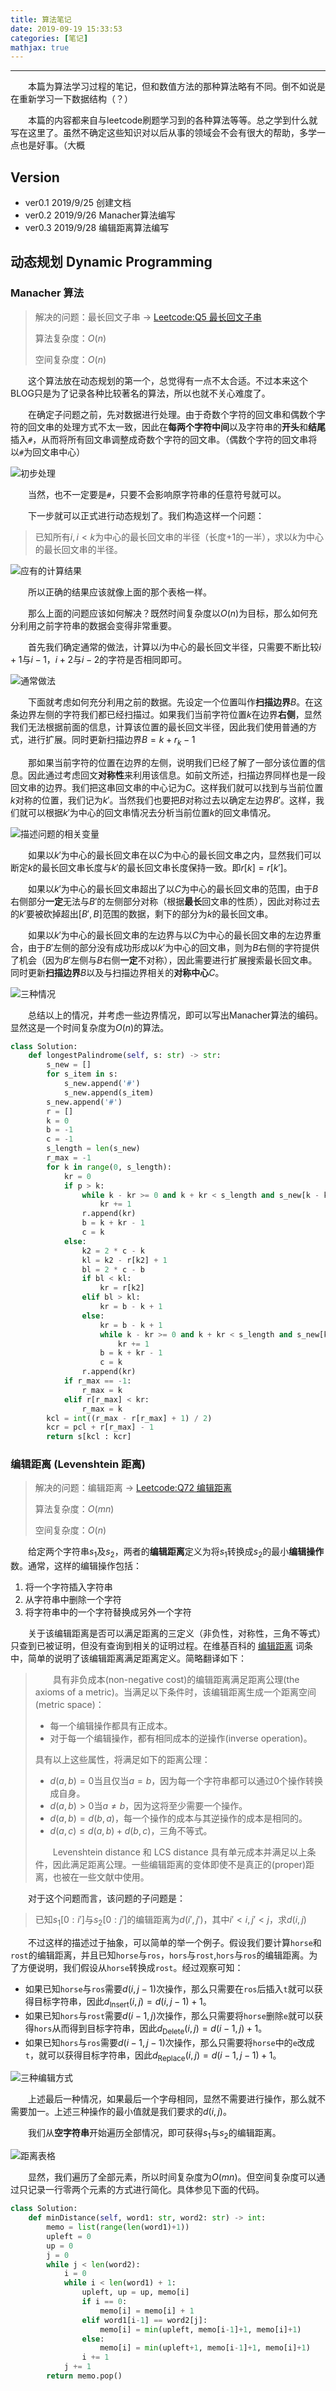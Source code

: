 ```yaml
---
title: 算法笔记
date: 2019-09-19 15:33:53
categories: [笔记]
mathjax: true
---
```


***

　　本篇为算法学习过程的笔记，但和数值方法的那种算法略有不同。倒不如说是在重新学习一下数据结构（？）

　　本篇的内容都来自与leetcode刷题学习到的各种算法等等。总之学到什么就写在这里了。虽然不确定这些知识对以后从事的领域会不会有很大的帮助，多学一点也是好事。（大概

<!-- more -->

## Version

- ver0.1 2019/9/25 创建文档
- ver0.2 2019/9/26 Manacher算法编写
- ver0.3 2019/9/28 编辑距离算法编写

## 动态规划 Dynamic Programming

### Manacher 算法

> 解决的问题：最长回文子串 -> [Leetcode:Q5 最长回文子串](https://leetcode-cn.com/problems/longest-palindromic-substring/)
>
> 算法复杂度：$O(n)$
>
> 空间复杂度：$O(n)$

　　这个算法放在动态规划的第一个，总觉得有一点不太合适。不过本来这个BLOG只是为了记录各种比较著名的算法，所以也就不关心难度了。

　　在确定子问题之前，先对数据进行处理。由于奇数个字符的回文串和偶数个字符的回文串的处理方式不太一致，因此在**每两个字符中间**以及字符串的**开头**和**结尾**插入`#`，从而将所有回文串调整成奇数个字符的回文串。（偶数个字符的回文串将以`#`为回文串中心）

![初步处理](./mrc_insert.png "初步处理")

　　当然，也不一定要是`#`，只要不会影响原字符串的任意符号就可以。

　　下一步就可以正式进行动态规划了。我们构造这样一个问题：

> 已知所有$i, i < k$为中心的最长回文串的半径（长度+1的一半），求以$k$为中心的最长回文串的半径。

![应有的计算结果](./mrc_result.png "应有的计算结果")

　　所以正确的结果应该就像上面的那个表格一样。

　　那么上面的问题应该如何解决？既然时间复杂度以$O(n)$为目标，那么如何充分利用之前字符串的数据会变得非常重要。

　　首先我们确定通常的做法，计算以$i$为中心的最长回文半径，只需要不断比较$i+1$与$i-1$，$i+2$与$i-2$的字符是否相同即可。

![通常做法](./mrc_common.png "通常做法")

　　下面就考虑如何充分利用之前的数据。先设定一个位置叫作**扫描边界**$B$。在这条边界左侧的字符我们都已经扫描过。如果我们当前字符位置$k$在边界**右侧**，显然我们无法根据前面的信息，计算该位置的最长回文半径，因此我们使用普通的方式，进行扩展。同时更新扫描边界$B = k + r_k - 1$

　　那如果当前字符的位置在边界的左侧，说明我们已经了解了一部分该位置的信息。因此通过考虑回文**对称性**来利用该信息。如前文所述，扫描边界同样也是一段回文串的边界。我们把这串回文串的中心记为$C$。这样我们就可以找到与当前位置$k$对称的位置，我们记为$k'$。当然我们也要把$B$对称过去以确定左边界$B'$。这样，我们就可以根据$k'$为中心的回文串情况去分析当前位置$k$的回文串情况。

![描述问题的相关变量](./mrc_var.png "描述问题的相关变量")

　　如果以$k'$为中心的最长回文串在以$C$为中心的最长回文串之内，显然我们可以断定$k$的最长回文串长度与$k'$的最长回文串长度保持一致。即$r[k] = r[k']$。

　　如果以$k'$为中心的最长回文串超出了以$C$为中心的最长回文串的范围，由于$B$右侧部分**一定**无法与$B'$的左侧部分对称（根据**最长**回文串的性质），因此对称过去的$k'$要被砍掉超出$[B', B]$范围的数据，剩下的部分为$k$的最长回文串。

　　如果以$k'$为中心的最长回文串的左边界与以$C$为中心的最长回文串的左边界重合，由于$B'$左侧的部分没有成功形成以$k'$为中心的回文串，则为$B$右侧的字符提供了机会（因为$B'$左侧与$B$右侧**一定**不对称），因此需要进行扩展搜索最长回文串。同时更新**扫描边界**$B$以及与扫描边界相关的**对称中心**$C$。

![三种情况](./mrc_cases.png "三种情况")

　　总结以上的情况，并考虑一些边界情况，即可以写出Manacher算法的编码。显然这是一个时间复杂度为$O(n)$的算法。

``` python
class Solution:
    def longestPalindrome(self, s: str) -> str:
        s_new = []
        for s_item in s:
            s_new.append('#')
            s_new.append(s_item)
        s_new.append('#')
        r = []
        k = 0
        b = -1
        c = -1
        s_length = len(s_new)
        r_max = -1
        for k in range(0, s_length):
            kr = 0
            if p > k:
                while k - kr >= 0 and k + kr < s_length and s_new[k - kr] == s_new[k + kr]:
                    kr += 1
                r.append(kr)
                b = k + kr - 1
                c = k
            else:
                k2 = 2 * c - k
                kl = k2 - r[k2] + 1
                bl = 2 * c - b
                if bl < kl:
                    kr = r[k2]
                elif bl > kl:
                    kr = b - k + 1
                else:
                    kr = b - k + 1
                    while k - kr >= 0 and k + kr < s_length and s_new[k - kr] == s_new[k + kr]:
                        kr += 1
                    b = k + kr - 1
                    c = k
                r.append(kr)
            if r_max == -1:
                r_max = k
            elif r[r_max] < kr:
                r_max = k
        kcl = int((r_max - r[r_max] + 1) / 2)
        kcr = pcl + r[r_max] - 1
        return s[kcl : kcr]
```

### 编辑距离 (Levenshtein 距离)

> 解决的问题：编辑距离 -> [Leetcode:Q72 编辑距离](https://leetcode-cn.com/problems/edit-distance/)
>
> 算法复杂度：$O(mn)$
>
> 空间复杂度：$O(n)$

　　给定两个字符串$s_1$及$s_2$，两者的**编辑距离**定义为将$s_1$转换成$s_2$的最小**编辑操作**数。通常，这样的编辑操作包括：

1. 将一个字符插入字符串
2. 从字符串中删除一个字符
3. 将字符串中的一个字符替换成另外一个字符

　　关于该编辑距离是否可以满足距离的三定义（非负性，对称性，三角不等式）只查到已被证明，但没有查询到相关的证明过程。在维基百科的 [编辑距离](https://en.wikipedia.org/wiki/Edit_distance) 词条中，简单的说明了该编辑距离满足距离定义。简略翻译如下：

> 　　具有非负成本(non-negative cost)的编辑距离满足距离公理(the axioms of a metric)。当满足以下条件时，该编辑距离生成一个距离空间(metric space)：
>
> - 每一个编辑操作都具有正成本。
> - 对于每一个编辑操作，都有相同成本的逆操作(inverse operation)。
>
> 具有以上这些属性，将满足如下的距离公理：
>
> - $d(a,b) = 0$当且仅当$a = b$，因为每一个字符串都可以通过0个操作转换成自身。
> - $d(a,b) > 0$当$a \neq b$，因为这将至少需要一个操作。
> - $d(a,b) = d(b,a)$，每一个操作的成本与其逆操作的成本是相同的。
> - $d(a,c) \leq d(a,b) + d(b,c)$，三角不等式。
>
> 　　Levenshtein distance 和 LCS distance 具有单元成本并满足以上条件，因此满足距离公理。一些编辑距离的变体即使不是真正的(proper)距离，也被在一些文献中使用。

　　对于这个问题而言，该问题的子问题是：

> 已知$s_1[0:i']$与$s_2[0:j']$的编辑距离为$d(i',j')$，其中$i' < i, j' < j$，求$d(i,j)$

　　不过这样的描述过于抽象，可以简单的举一个例子。假设我们要计算`horse`和`rost`的编辑距离，并且已知`horse`与`ros`，`hors`与`rost`,`hors`与`ros`的编辑距离。为了方便说明，我们假设从`horse`转换成`rost`。经过观察可知：

- 如果已知`horse`与`ros`需要$d(i, j-1)$次操作，那么只需要在`ros`后插入`t`就可以获得目标字符串，因此$d_\mathrm{Insert}(i, j) = d(i, j-1) + 1$。
- 如果已知`hors`与`rost`需要$d(i-1, j)$次操作，那么只需要将`horse`删除`e`就可以获得`hors`从而得到目标字符串，因此$d_\mathrm{Delete}(i, j) = d(i-1, j) + 1$。
- 如果已知`hors`与`ros`需要$d(i-1, j-1)$次操作，那么只需要将`horse`中的`e`改成`t`，就可以获得目标字符串，因此$d_\mathrm{Replace}(i, j) = d(i-1, j-1) + 1$。

![三种编辑方式](./ed_idp.png "三种编辑方式")

　　上述最后一种情况，如果最后一个字母相同，显然不需要进行操作，那么就不需要加一。上述三种操作的最小值就是我们要求的$d(i, j)$。

　　我们从**空字符串**开始遍历全部情况，即可获得$s_1$与$s_2$的编辑距离。

![距离表格](./ed_ops.png "距离表格")

　　显然，我们遍历了全部元素，所以时间复杂度为$O(mn)$。但空间复杂度可以通过只记录一行零两个元素的方式进行简化。具体参见下面的代码。

```python
class Solution:
    def minDistance(self, word1: str, word2: str) -> int:
        memo = list(range(len(word1)+1))
        upleft = 0
        up = 0
        j = 0
        while j < len(word2):
            i = 0
            while i < len(word1) + 1:
                upleft, up = up, memo[i]
                if i == 0:
                    memo[i] = memo[i] + 1
                elif word1[i-1] == word2[j]:
                    memo[i] = min(upleft, memo[i-1]+1, memo[i]+1)
                else:
                    memo[i] = min(upleft+1, memo[i-1]+1, memo[i]+1)
                i += 1
            j += 1
        return memo.pop()
```
